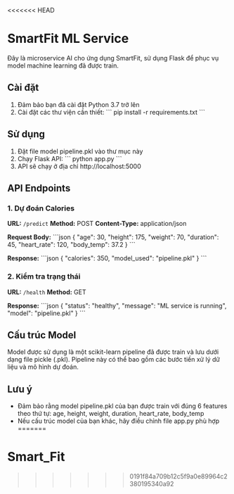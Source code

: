 <<<<<<< HEAD
# SmartFit ML Service

Đây là microservice AI cho ứng dụng SmartFit, sử dụng Flask để phục vụ model machine learning đã được train.

## Cài đặt

1. Đảm bảo bạn đã cài đặt Python 3.7 trở lên
2. Cài đặt các thư viện cần thiết:
   \`\`\`
   pip install -r requirements.txt
   \`\`\`

## Sử dụng

1. Đặt file model pipeline.pkl vào thư mục này
2. Chạy Flask API:
   \`\`\`
   python app.py
   \`\`\`
3. API sẽ chạy ở địa chỉ http://localhost:5000

## API Endpoints

### 1. Dự đoán Calories

**URL:** `/predict`
**Method:** POST
**Content-Type:** application/json

**Request Body:**
\`\`\`json
{
  "age": 30,
  "height": 175,
  "weight": 70,
  "duration": 45,
  "heart_rate": 120,
  "body_temp": 37.2
}
\`\`\`

**Response:**
\`\`\`json
{
  "calories": 350,
  "model_used": "pipeline.pkl"
}
\`\`\`

### 2. Kiểm tra trạng thái

**URL:** `/health`
**Method:** GET

**Response:**
\`\`\`json
{
  "status": "healthy",
  "message": "ML service is running",
  "model": "pipeline.pkl"
}
\`\`\`

## Cấu trúc Model

Model được sử dụng là một scikit-learn pipeline đã được train và lưu dưới dạng file pickle (.pkl). Pipeline này có thể bao gồm các bước tiền xử lý dữ liệu và mô hình dự đoán.

## Lưu ý

- Đảm bảo rằng model pipeline.pkl của bạn được train với đúng 6 features theo thứ tự: age, height, weight, duration, heart_rate, body_temp
- Nếu cấu trúc model của bạn khác, hãy điều chỉnh file app.py phù hợp
=======
# Smart_Fit
>>>>>>> 0191f84a709b12c5f9a0e89964c2380195340a92
